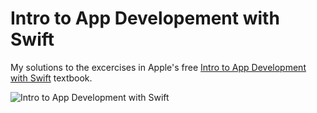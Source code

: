 # Intro to App Developement with Swift

My solutions to the excercises in Apple's free [Intro to App Development with Swift](https://books.apple.com/us/book/intro-to-app-development-with-swift/id1118575552) textbook.

![Intro to App Development with Swift](https://is3-ssl.mzstatic.com/image/thumb/Publication113/v4/20/c7/0f/20c70f60-ebc6-a016-4eb3-0068d213800c/cover.jpg/313x0w.jpg)
